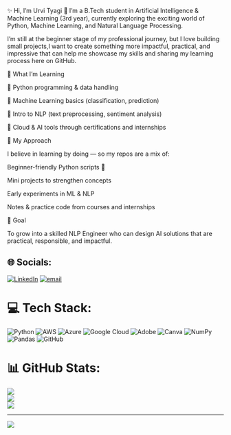 ✨ Hi, I’m Urvi Tyagi 👋
I’m a B.Tech student in Artificial Intelligence & Machine Learning (3rd year), currently exploring the exciting world of Python, Machine Learning, and Natural Language Processing.

I’m still at the beginner stage of my professional journey, but I love building small projects,I want to create something more impactful, practical, and impressive that can help me showcase my skills and sharing my learning process here on GitHub.

🔧 What I’m Learning

📌 Python programming & data handling

📌 Machine Learning basics (classification, prediction)

📌 Intro to NLP (text preprocessing, sentiment analysis)

📌 Cloud & AI tools through certifications and internships

🌱 My Approach

I believe in learning by doing — so my repos are a mix of:

Beginner-friendly Python scripts 🐍

Mini projects to strengthen concepts

Early experiments in ML & NLP

Notes & practice code from courses and internships

🎯 Goal

To grow into a skilled NLP Engineer who can design AI solutions that are practical, responsible, and impactful.



## 🌐 Socials:
[![LinkedIn](https://img.shields.io/badge/LinkedIn-%230077B5.svg?logo=linkedin&logoColor=white)](https://linkedin.com/in/urvi-tyagi026) [![email](https://img.shields.io/badge/Email-D14836?logo=gmail&logoColor=white)](mailto:tyagiurvi26@gmail.com) 

# 💻 Tech Stack:
![Python](https://img.shields.io/badge/python-3670A0?style=for-the-badge&logo=python&logoColor=ffdd54) ![AWS](https://img.shields.io/badge/AWS-%23FF9900.svg?style=for-the-badge&logo=amazon-aws&logoColor=white) ![Azure](https://img.shields.io/badge/azure-%230072C6.svg?style=for-the-badge&logo=microsoftazure&logoColor=white) ![Google Cloud](https://img.shields.io/badge/GoogleCloud-%234285F4.svg?style=for-the-badge&logo=google-cloud&logoColor=white) ![Adobe](https://img.shields.io/badge/adobe-%23FF0000.svg?style=for-the-badge&logo=adobe&logoColor=white) ![Canva](https://img.shields.io/badge/Canva-%2300C4CC.svg?style=for-the-badge&logo=Canva&logoColor=white) ![NumPy](https://img.shields.io/badge/numpy-%23013243.svg?style=for-the-badge&logo=numpy&logoColor=white) ![Pandas](https://img.shields.io/badge/pandas-%23150458.svg?style=for-the-badge&logo=pandas&logoColor=white) ![GitHub](https://img.shields.io/badge/github-%23121011.svg?style=for-the-badge&logo=github&logoColor=white)
# 📊 GitHub Stats:
![](https://github-readme-stats.vercel.app/api?username=Urvity03&theme=merko&hide_border=false&include_all_commits=false&count_private=false)<br/>
![](https://nirzak-streak-stats.vercel.app/?user=Urvity03&theme=merko&hide_border=false)<br/>
![](https://github-readme-stats.vercel.app/api/top-langs/?username=Urvity03&theme=merko&hide_border=false&include_all_commits=false&count_private=false&layout=compact)

---
[![](https://visitcount.itsvg.in/api?id=Urvity03&icon=0&color=0)](https://visitcount.itsvg.in)

<!-- Proudly created with GPRM ( https://gprm.itsvg.in ) -->

